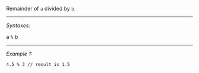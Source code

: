 Remainder of `a` divided by `b`.


---
*Syntaxes:*

a `%` b

---
*Example 1:*

```sqf
4.5 % 3 // result is 1.5
```